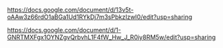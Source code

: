 https://docs.google.com/document/d/13v5t-oAAw3z66rdO1aBGa1Ud1RYkDj7m3sPbkzIzwI0/edit?usp=sharing

https://docs.google.com/document/d/1-GNRTMXFgx1OYNZgvQrbvhL1F4fW_Hw_J_R0iy8RM5w/edit?usp=sharing
